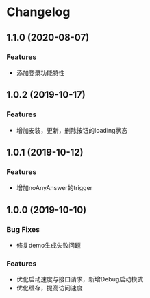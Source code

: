 # Changelog

## 1.1.0 (2020-08-07)

### Features

* 添加登录功能特性

## 1.0.2 (2019-10-17)

### Features

* 增加安装，更新，删除按钮的loading状态


## 1.0.1 (2019-10-12)


### Features

* 增加noAnyAnswer的trigger



## 1.0.0 (2019-10-10)


### Bug Fixes

* 修复demo生成失败问题 


### Features

* 优化启动速度与接口请求，新增Debug启动模式 
* 优化缓存，提高访问速度
